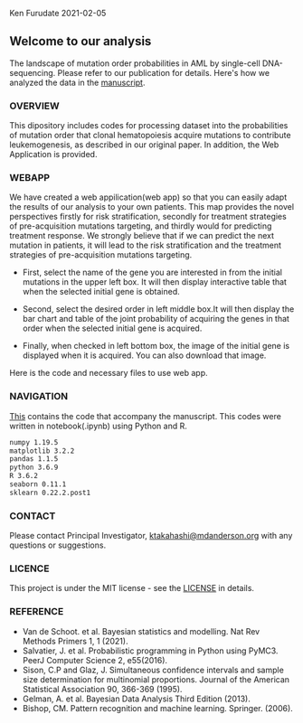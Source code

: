 Ken Furudate  2021-02-05

## Welcome to our analysis
The landscape of mutation order probabilities in AML by single-cell DNA-sequencing. Please refer to our publication for details.
Here's how we analyzed the data in the [manuscript](https://github.com/ktlab-project/mutation-order).


### OVERVIEW
This dipository includes codes for processing dataset into the probabilities of mutation order that clonal hematopoiesis acquire mutations to contribute leukemogenesis, as described in our original paper. In addition, the Web Application is provided.

### WEBAPP
We have created a web appilication(web app) so that you can easily adapt the results of our analysis to your own patients. This map provides the novel perspectives firstly for risk stratification, secondly for treatment strategies of pre-acquisition mutations targeting, and thirdly would for predicting treatment response. We strongly believe that if we can predict the next mutation in patients, it will lead to the risk stratification and the treatment strategies of pre-acquisition mutations targeting.


- First, select the name of the gene you are interested in from the initial mutations in the upper left box. It will then display interactive table that when the selected initial gene is obtained.

- Second, select the desired order in left middle box.It will then display the bar chart and table of the joint probability of acquiring the genes in that order when the selected initial gene is acquired.

- Finally, when checked in left bottom box, the image of the initial gene is displayed when it is acquired. You can also download that image.

Here is the code and necessary files to use web app.


### NAVIGATION
[This](./mutation-order/muts_order_prob_calculate.html) contains the code that accompany the manuscript. This codes were written in notebook(.ipynb) using Python and R.

```markdown
numpy 1.19.5
matplotlib 3.2.2
pandas 1.1.5
python 3.6.9
R 3.6.2
seaborn 0.11.1
sklearn 0.22.2.post1
```


### CONTACT
Please contact Principal Investigator, <ktakahashi@mdanderson.org> with any questions or suggestions.


### LICENCE
This project is under the MIT license - see the [LICENSE](https://github.com/ktlab-project/mutation-order/blob/main/LICENSE) in details.


### REFERENCE
- Van de Schoot. et al. Bayesian statistics and modelling. Nat Rev Methods Primers 1, 1 (2021). 
- Salvatier, J. et al. Probabilistic programming in Python using PyMC3. PeerJ Computer Science 2, e55(2016).
- Sison, C.P and Glaz, J. Simultaneous confidence intervals and sample size determination for multinomial proportions. Journal of the American Statistical Association 90, 366-369 (1995).
- Gelman, A. et al. Bayesian Data Analysis Third Edition (2013).
- Bishop, CM. Pattern recognition and machine learning. Springer. (2006).
